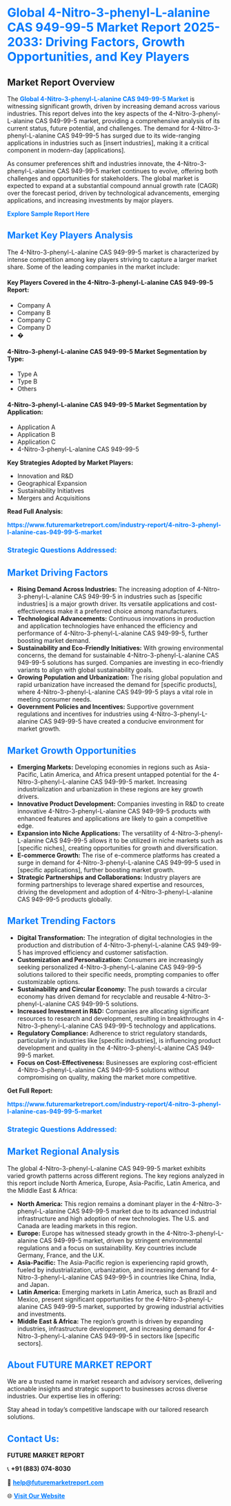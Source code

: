 <h1 style="color: #007BFF;">Global 4-Nitro-3-phenyl-L-alanine CAS 949-99-5 Market Report 2025-2033: Driving Factors, Growth Opportunities, and Key Players</h1>

<section id="overview">
<h2>Market Report Overview</h2>
<p>The <a href="https://www.futuremarketreport.com/industry-report/4-nitro-3-phenyl-l-alanine-cas-949-99-5-market" style="color: #007BFF; text-decoration: none;"><strong>Global 4-Nitro-3-phenyl-L-alanine CAS 949-99-5 Market</strong></a> is witnessing significant growth, driven by increasing demand across various industries. This report delves into the key aspects of the 4-Nitro-3-phenyl-L-alanine CAS 949-99-5 market, providing a comprehensive analysis of its current status, future potential, and challenges. The demand for 4-Nitro-3-phenyl-L-alanine CAS 949-99-5 has surged due to its wide-ranging applications in industries such as [insert industries], making it a critical component in modern-day [applications].</p>
<p>As consumer preferences shift and industries innovate, the 4-Nitro-3-phenyl-L-alanine CAS 949-99-5 market continues to evolve, offering both challenges and opportunities for stakeholders. The global market is expected to expand at a substantial compound annual growth rate (CAGR) over the forecast period, driven by technological advancements, emerging applications, and increasing investments by major players.</p>
</section>

<section id="overview">
<p><a href="https://www.futuremarketreport.com/request-sample/reportId=113205" style="color: #007BFF; text-decoration: none;"><strong>Explore Sample Report Here</strong></a></p>
</section>

<section id="key-players">
<h2 style="color: #007BFF;">Market Key Players Analysis</h2>
<p>The 4-Nitro-3-phenyl-L-alanine CAS 949-99-5 market is characterized by intense competition among key players striving to capture a larger market share. Some of the leading companies in the market include:</p>
<h4>Key Players Covered in the 4-Nitro-3-phenyl-L-alanine CAS 949-99-5 Report:</h4>
<ul><li>Company A</li><li>Company B</li><li>Company C</li><li>Company D</li><li>�</li></ul>
<h4>4-Nitro-3-phenyl-L-alanine CAS 949-99-5 Market Segmentation by Type:</h4>
<ul><li>Type A</li><li>Type B</li><li>Others</li></ul>

<h4>4-Nitro-3-phenyl-L-alanine CAS 949-99-5 Market Segmentation by Application:</h4>
<ul><li>Application A</li><li>Application B</li><li>Application C</li><li>4-Nitro-3-phenyl-L-alanine CAS 949-99-5</li></ul>
<p><strong>Key Strategies Adopted by Market Players:</strong></p>
<ul>
<li>Innovation and R&D</li>
<li>Geographical Expansion</li>
<li>Sustainability Initiatives</li>
<li>Mergers and Acquisitions</li>
</ul>
</section>

<section>
<p><strong>Read Full Analysis: </strong></p><a href="https://www.futuremarketreport.com/industry-report/4-nitro-3-phenyl-l-alanine-cas-949-99-5-market" style="color: #007BFF; text-decoration: none;"><strong>https://www.futuremarketreport.com/industry-report/4-nitro-3-phenyl-l-alanine-cas-949-99-5-market</strong></a>
<h3 style="color: #007BFF;">Strategic Questions Addressed:</h3>
</section>

<section id="driving-factors">
<h2 style="color: #007BFF;">Market Driving Factors</h2>
<ul>
<li><strong>Rising Demand Across Industries:</strong> The increasing adoption of 4-Nitro-3-phenyl-L-alanine CAS 949-99-5 in industries such as [specific industries] is a major growth driver. Its versatile applications and cost-effectiveness make it a preferred choice among manufacturers.</li>
<li><strong>Technological Advancements:</strong> Continuous innovations in production and application technologies have enhanced the efficiency and performance of 4-Nitro-3-phenyl-L-alanine CAS 949-99-5, further boosting market demand.</li>
<li><strong>Sustainability and Eco-Friendly Initiatives:</strong> With growing environmental concerns, the demand for sustainable 4-Nitro-3-phenyl-L-alanine CAS 949-99-5 solutions has surged. Companies are investing in eco-friendly variants to align with global sustainability goals.</li>
<li><strong>Growing Population and Urbanization:</strong> The rising global population and rapid urbanization have increased the demand for [specific products], where 4-Nitro-3-phenyl-L-alanine CAS 949-99-5 plays a vital role in meeting consumer needs.</li>
<li><strong>Government Policies and Incentives:</strong> Supportive government regulations and incentives for industries using 4-Nitro-3-phenyl-L-alanine CAS 949-99-5 have created a conducive environment for market growth.</li>
</ul>
</section>

<section id="growth-opportunities">
<h2 style="color: #007BFF;">Market Growth Opportunities</h2>
<ul>
<li><strong>Emerging Markets:</strong> Developing economies in regions such as Asia-Pacific, Latin America, and Africa present untapped potential for the 4-Nitro-3-phenyl-L-alanine CAS 949-99-5 market. Increasing industrialization and urbanization in these regions are key growth drivers.</li>
<li><strong>Innovative Product Development:</strong> Companies investing in R&D to create innovative 4-Nitro-3-phenyl-L-alanine CAS 949-99-5 products with enhanced features and applications are likely to gain a competitive edge.</li>
<li><strong>Expansion into Niche Applications:</strong> The versatility of 4-Nitro-3-phenyl-L-alanine CAS 949-99-5 allows it to be utilized in niche markets such as [specific niches], creating opportunities for growth and diversification.</li>
<li><strong>E-commerce Growth:</strong> The rise of e-commerce platforms has created a surge in demand for 4-Nitro-3-phenyl-L-alanine CAS 949-99-5 used in [specific applications], further boosting market growth.</li>
<li><strong>Strategic Partnerships and Collaborations:</strong> Industry players are forming partnerships to leverage shared expertise and resources, driving the development and adoption of 4-Nitro-3-phenyl-L-alanine CAS 949-99-5 products globally.</li>
</ul>
</section>

<section id="trending-factors">
<h2 style="color: #007BFF;">Market Trending Factors</h2>
<ul>
<li><strong>Digital Transformation:</strong> The integration of digital technologies in the production and distribution of 4-Nitro-3-phenyl-L-alanine CAS 949-99-5 has improved efficiency and customer satisfaction.</li>
<li><strong>Customization and Personalization:</strong> Consumers are increasingly seeking personalized 4-Nitro-3-phenyl-L-alanine CAS 949-99-5 solutions tailored to their specific needs, prompting companies to offer customizable options.</li>
<li><strong>Sustainability and Circular Economy:</strong> The push towards a circular economy has driven demand for recyclable and reusable 4-Nitro-3-phenyl-L-alanine CAS 949-99-5 solutions.</li>
<li><strong>Increased Investment in R&D:</strong> Companies are allocating significant resources to research and development, resulting in breakthroughs in 4-Nitro-3-phenyl-L-alanine CAS 949-99-5 technology and applications.</li>
<li><strong>Regulatory Compliance:</strong> Adherence to strict regulatory standards, particularly in industries like [specific industries], is influencing product development and quality in the 4-Nitro-3-phenyl-L-alanine CAS 949-99-5 market.</li>
<li><strong>Focus on Cost-Effectiveness:</strong> Businesses are exploring cost-efficient 4-Nitro-3-phenyl-L-alanine CAS 949-99-5 solutions without compromising on quality, making the market more competitive.</li>
</ul>
</section>

<section>
<p><strong>Get Full Report: </strong></p><a href="https://www.futuremarketreport.com/industry-report/4-nitro-3-phenyl-l-alanine-cas-949-99-5-market" style="color: #007BFF; text-decoration: none;"><strong>https://www.futuremarketreport.com/industry-report/4-nitro-3-phenyl-l-alanine-cas-949-99-5-market</strong></a>
<h3 style="color: #007BFF;">Strategic Questions Addressed:</h3>
</section>


<section id="regional-analysis">
<h2 style="color: #007BFF;">Market Regional Analysis</h2>
<p>The global 4-Nitro-3-phenyl-L-alanine CAS 949-99-5 market exhibits varied growth patterns across different regions. The key regions analyzed in this report include North America, Europe, Asia-Pacific, Latin America, and the Middle East & Africa:</p>
<ul>
<li><strong>North America:</strong> This region remains a dominant player in the 4-Nitro-3-phenyl-L-alanine CAS 949-99-5 market due to its advanced industrial infrastructure and high adoption of new technologies. The U.S. and Canada are leading markets in this region.</li>
<li><strong>Europe:</strong> Europe has witnessed steady growth in the 4-Nitro-3-phenyl-L-alanine CAS 949-99-5 market, driven by stringent environmental regulations and a focus on sustainability. Key countries include Germany, France, and the U.K.</li>
<li><strong>Asia-Pacific:</strong> The Asia-Pacific region is experiencing rapid growth, fueled by industrialization, urbanization, and increasing demand for 4-Nitro-3-phenyl-L-alanine CAS 949-99-5 in countries like China, India, and Japan.</li>
<li><strong>Latin America:</strong> Emerging markets in Latin America, such as Brazil and Mexico, present significant opportunities for the 4-Nitro-3-phenyl-L-alanine CAS 949-99-5 market, supported by growing industrial activities and investments.</li>
<li><strong>Middle East & Africa:</strong> The region’s growth is driven by expanding industries, infrastructure development, and increasing demand for 4-Nitro-3-phenyl-L-alanine CAS 949-99-5 in sectors like [specific sectors].</li>
</ul>
</section>

<footer>
<h2 style="color: #007BFF;">About FUTURE MARKET REPORT</h2>
<p>We are a trusted name in market research and advisory services, delivering actionable insights and strategic support to businesses across diverse industries. Our expertise lies in offering:</p>

<p>Stay ahead in today’s competitive landscape with our tailored research solutions.</p>

<h2 style="color: #007BFF;">Contact Us:</h2>
<p><strong>FUTURE MARKET REPORT</strong></p>
<p>📞 <strong>+91 (883) 074-8030</strong></p>
<p>📧 <strong><a href="mailto:help@futuremarketreport.com" style="color: #007BFF;">help@futuremarketreport.com</a></strong></p>
<p>🌐 <strong><a href="https://www.futuremarketreport.com/" style="color: #007BFF;">Visit Our Website</a></strong></p>
</footer>